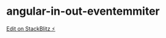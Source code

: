 # angular-in-out-eventemmiter

[Edit on StackBlitz ⚡️](https://stackblitz.com/edit/angular-in-out-eventemmiter)